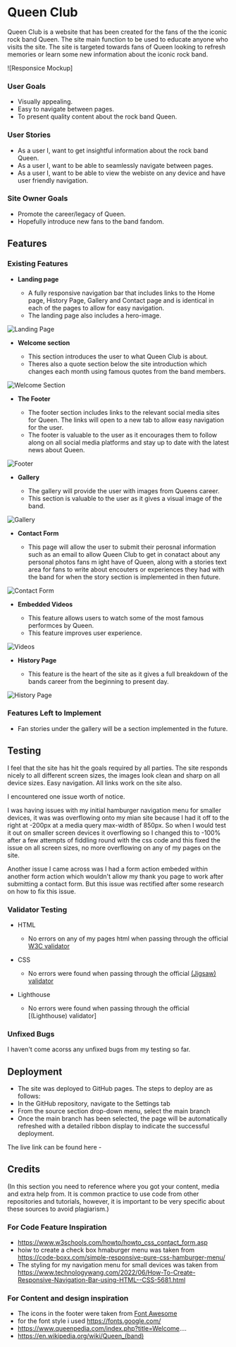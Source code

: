 # Queen Club

Queen Club is a website that has been created for the fans of the the iconic rock band Queen. The site main function to be used to educate anyone who visits the site. The site is targeted towards fans of Queen looking to refresh memories or learn some new information about the iconic rock band. 

![Responsice Mockup] 

### User Goals

- Visually appealing.
- Easy to navigate between pages.
- To present quality content about the rock band Queen.

### User Stories

- As a user I, want to get insightful information about the rock band Queen.
- As a user I, want to be able to seamlessly navigate between pages. 
- As a user I, want to be able to view the webiste on any device and have user friendly navigation.

### Site Owner Goals 

- Promote the career/legacy of Queen.
- Hopefully introduce new fans to the band fandom. 


## Features 

### Existing Features

- __Landing page__

  - A fully responsive navigation bar that includes links to the Home page, History Page, Gallery and Contact page and is identical in each of the pages to allow for easy navigation.
  - The landing page also includes a hero-image. 

![Landing Page](docs/Screenshot1.png)

- __Welcome section__

  - This section introduces the user to what Queen Club is about.  
  - Theres also a quote section below the site introduction which changes each month using famous quotes from the band members. 

![Welcome Section](docs/Screenshot6.png)

- __The Footer__ 

  - The footer section includes links to the relevant social media sites for Queen. The links will open to a new tab to allow easy navigation for the user. 
  - The footer is valuable to the user as it encourages them to follow along on all social media platforms and stay up to date with the latest news about Queen.

![Footer](docs/Screenshot2.png)

- __Gallery__

  - The gallery will provide the user with images from Queens career.
  - This section is valuable to the user as it gives a visual image of the band.

![Gallery](docs/Screenshot3.png)

- __Contact Form__

  - This page will allow the user to submit their perosnal information such as an email to allow Queen Club to get in conatact about any personal photos fans m ight have of Queen, along with a stories text area for fans to write about encouters or experiences they had with the band for when the story section is implemented in then future.

![Contact Form](docs/Screenshot4.png)

- __Embedded Videos__

  - This feature allows users to watch some of the most famous performces by Queen. 
  - This feature improves user experience. 

![Videos](docs/Screenshot5.png)

- __History Page__

  - This feature is the heart of the site as it gives a full breakdown of the bands career from the beginning to present day.

![History Page](docs/Screenshot7.png)

### Features Left to Implement

- Fan stories under the gallery will be a section implemented in the future. 


## Testing 

I feel that the site has hit the goals required by all parties. The site responds nicely to all different screen sizes, the images look clean and sharp on all device sizes. Easy navigation. All links work on the site also.
 
I encountered one issue worth of notice.

I was having issues with my initial hamburger navigation menu for smaller devices, it was was overflowing onto my mian site because I had it off to the right at -200px at a media query max-width of 850px. So when I would test it out on smaller screen devices it overflowing so I changed this to -100% after a few attempts of fiddling round with the css code and this fixed the issue on all screen sizes, no more overflowing on any of my pages on the site.

Another issue I came across was I had a form action embeded within another form action which wouldn't allow my thank you page to work after submitting a contact form. But this issue was rectified after some research on how to fix this issue.

### Validator Testing 

- HTML
  - No errors on any of my pages html when passing through the official [W3C validator](https://validator.w3.org/#validate_by_input)

- CSS
  - No errors were found when passing through the official [(Jigsaw) validator](https://jigsaw.w3.org/css-validator/#validate_by_input)

- Lighthouse
  - No errors were found when passing through the official [(Lighthouse) validator] 

### Unfixed Bugs

I haven't come acorss any unfixed bugs from my testing so far. 


## Deployment 

- The site was deployed to GitHub pages. The steps to deploy are as follows: 
- In the GitHub repository, navigate to the Settings tab 
- From the source section drop-down menu, select the main branch
- Once the main branch has been selected, the page will be automatically refreshed with a detailed ribbon display to indicate the successful deployment. 

The live link can be found here - 


## Credits 

(In this section you need to reference where you got your content, media and extra help from. It is common practice to use code from other repositories and tutorials, however, it is important to be very specific about these sources to avoid plagiarism.)

### For Code Feature Inspiration 
- https://www.w3schools.com/howto/howto_css_contact_form.asp
- hoiw to create a check box hmaburger menu was taken from https://code-boxx.com/simple-responsive-pure-css-hamburger-menu/ 
- The styling for my navigation menu for small devices was taken from https://www.technologywang.com/2022/06/How-To-Create-Responsive-Navigation-Bar-using-HTML--CSS-5681.html

### For Content and design inspiration
- The icons in the footer were taken from [Font Awesome](https://fontawesome.com/)
- for the font style i used https://fonts.google.com/ 
- https://www.queenpedia.com/index.php?title=Welcome....
- https://en.wikipedia.org/wiki/Queen_(band)